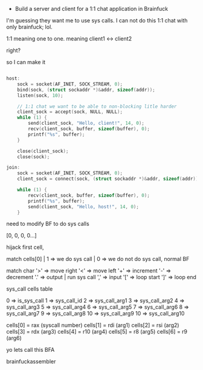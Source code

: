 - Build a server and client for a 1:1 chat application in Brainfuck


I'm guessing they want me to use sys calls. I can not do this 1:1 chat with only brainfuck; lol.


1:1 meaning one to one.
meaning client1 <-> client2

right?

so I can make it

```c

host:    
    sock = socket(AF_INET, SOCK_STREAM, 0);
    bind(sock, (struct sockaddr *)&addr, sizeof(addr));
    listen(sock, 10);

    // 1:1 chat we want to be able to non-blocking litle harder
    client_sock = accept(sock, NULL, NULL);
    while (1) {
        send(client_sock, "Hello, client!", 14, 0);
        recv(client_sock, buffer, sizeof(buffer), 0);
        printf("%s", buffer);
    }

    close(client_sock);
    close(sock);

join:
    sock = socket(AF_INET, SOCK_STREAM, 0);
    client_sock = connect(sock, (struct sockaddr *)&addr, sizeof(addr));

    while (1) {
        recv(client_sock, buffer, sizeof(buffer), 0);
        printf("%s", buffer);
        send(client_sock, "Hello, host!", 14, 0);
    }
```




need to modify BF to do sys calls


[0, 0, 0, 0...]

hijack first cell,

match cells[0]
 | 1 => we do sys call
 | 0 => we do not do sys call, normal BF



match char
    '>' => move right
    '<' => move left
    '+' => increment
    '-' => decrement
    '.' => output | run sys call
    ',' => input
    '[' => loop start
    ']' => loop end


sys_call cells table

0 => is_sys_call
1 => sys_call_id
2 => sys_call_arg1
3 => sys_call_arg2
4 => sys_call_arg3
5 => sys_call_arg4
6 => sys_call_arg5
7 => sys_call_arg6
8 => sys_call_arg7
9 => sys_call_arg8
10 => sys_call_arg9
10 => sys_call_arg10


cells[0] = rax (syscall number)
cells[1] = rdi (arg1)
cells[2] = rsi (arg2) 
cells[3] = rdx (arg3)
cells[4] = r10 (arg4)
cells[5] = r8  (arg5)
cells[6] = r9  (arg6)


yo lets call this BFA

brainfuckassembler

